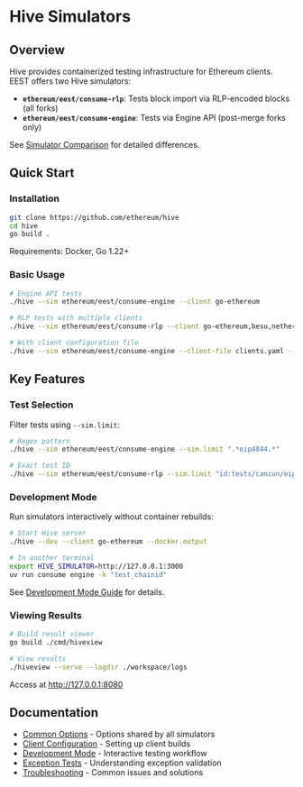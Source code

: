 # Hive Simulators

## Overview

Hive provides containerized testing infrastructure for Ethereum clients. EEST offers two Hive simulators:

- **`ethereum/eest/consume-rlp`**: Tests block import via RLP-encoded blocks (all forks)
- **`ethereum/eest/consume-engine`**: Tests via Engine API (post-merge forks only)

See [Simulator Comparison](./comparison.md) for detailed differences.

## Quick Start

### Installation

```bash
git clone https://github.com/ethereum/hive
cd hive
go build .
```

Requirements: Docker, Go 1.22+

### Basic Usage

```bash
# Engine API tests
./hive --sim ethereum/eest/consume-engine --client go-ethereum

# RLP tests with multiple clients
./hive --sim ethereum/eest/consume-rlp --client go-ethereum,besu,nethermind

# With client configuration file
./hive --sim ethereum/eest/consume-engine --client-file clients.yaml --client go-ethereum
```

## Key Features

### Test Selection

Filter tests using `--sim.limit`:

```bash
# Regex pattern
./hive --sim ethereum/eest/consume-engine --sim.limit ".*eip4844.*"

# Exact test ID
./hive --sim ethereum/eest/consume-rlp --sim.limit "id:tests/cancun/eip4844_blobs/test_blob_txs.py::test_sufficient_balance_blob_tx"
```

### Development Mode

Run simulators interactively without container rebuilds:

```bash
# Start Hive server
./hive --dev --client go-ethereum --docker.output

# In another terminal
export HIVE_SIMULATOR=http://127.0.0.1:3000
uv run consume engine -k "test_chainid"
```

See [Development Mode Guide](./dev_mode.md) for details.

### Viewing Results

```bash
# Build result viewer
go build ./cmd/hiveview

# View results
./hiveview --serve --logdir ./workspace/logs
```

Access at http://127.0.0.1:8080

## Documentation

- [Common Options](./common_options.md) - Options shared by all simulators
- [Client Configuration](./client_config.md) - Setting up client builds
- [Development Mode](./dev_mode.md) - Interactive testing workflow
- [Exception Tests](./exceptions.md) - Understanding exception validation
- [Troubleshooting](../troubleshooting.md) - Common issues and solutions
